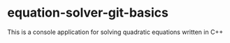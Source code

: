 # equation-solver-git-basics
 This is a console application for solving quadratic equations written in C++
